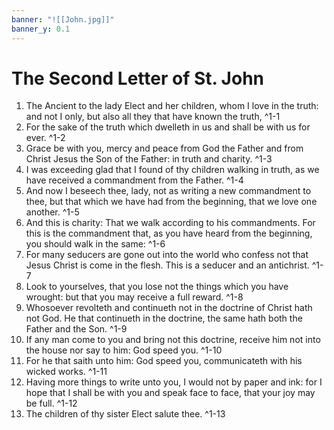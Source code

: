 ```yaml
---
banner: "![[John.jpg]]"
banner_y: 0.1
---
```


# The Second Letter of St. John

1. The Ancient to the lady Elect and her children, whom I love in the truth: and not I only, but also all they that have known the truth, ^1-1
2. For the sake of the truth which dwelleth in us and shall be with us for ever. ^1-2
3. Grace be with you, mercy and peace from God the Father and from Christ Jesus the Son of the Father: in truth and charity. ^1-3
4. I was exceeding glad that I found of thy children walking in truth, as we have received a commandment from the Father. ^1-4
5. And now I beseech thee, lady, not as writing a new commandment to thee, but that which we have had from the beginning, that we love one another. ^1-5
6. And this is charity: That we walk according to his commandments. For this is the commandment that, as you have heard from the beginning, you should walk in the same: ^1-6
7. For many seducers are gone out into the world who confess not that Jesus Christ is come in the flesh. This is a seducer and an antichrist. ^1-7
8. Look to yourselves, that you lose not the things which you have wrought: but that you may receive a full reward. ^1-8
9. Whosoever revolteth and continueth not in the doctrine of Christ hath not God. He that continueth in the doctrine, the same hath both the Father and the Son. ^1-9
10. If any man come to you and bring not this doctrine, receive him not into the house nor say to him: God speed you. ^1-10
11. For he that saith unto him: God speed you, communicateth with his wicked works. ^1-11
12. Having more things to write unto you, I would not by paper and ink: for I hope that I shall be with you and speak face to face, that your joy may be full. ^1-12
13. The children of thy sister Elect salute thee. ^1-13
